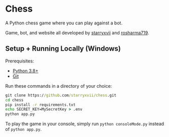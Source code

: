 # Chess
A Python chess game where you can play against a bot.

Game, bot, and website all developed by [starryxvii](https://github.com/starryxvii/) and [rosharma719](https://github.com/rosharma719/).
## Setup + Running Locally (Windows)

Prerequisites:
- [Python 3.8+](https://www.python.org/downloads/)
- [Git](https://git-scm.com/download/)

Run these commands in a directory of your choice:

```bat
git clone https://github.com/starryxvii/chess.git
cd chess
pip install -r requirements.txt
echo SECRET_KEY=MySecretKey > .env
python app.py
```

To play the game in your console, simply run `python consoleMode.py` instead of `python app.py`.